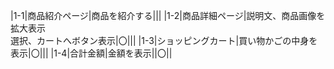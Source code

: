 
|1-1|商品紹介ページ|商品を紹介する|||
|1-2|商品詳細ページ|説明文、商品画像を拡大表示<br>選択、カートへボタン表示|〇|||
|1-3|ショッピングカート|買い物かごの中身を表示|〇|||
|1-4|合計金額|金額を表示||〇||
